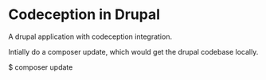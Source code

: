 # Codeception in Drupal
A drupal application with codeception integration.

Intially do a composer update, which would get the drupal codebase locally.

$ composer update
